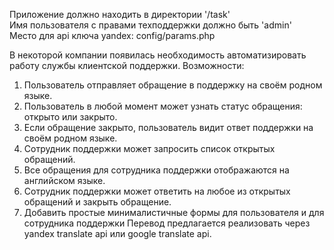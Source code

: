 Приложение должно находить в директории '/task' <br>
Имя пользователя с правами техподдержки должно быть 'admin' <br>
Место для api ключа yandex: config/params.php <br>

В некоторой компании появилась необходимость автоматизировать
работу службы клиентской поддержки.
Возможности:
1. Пользователь отправляет обращение в поддержку на своём
родном языке.
2. Пользователь в любой момент может узнать статус обращения:
открыто или закрыто.
3. Если обращение закрыто, пользователь видит ответ поддержки
на своём родном языке.
4. Сотрудник поддержки может запросить список открытых
обращений.
5. Все обращения для сотрудника поддержки отображаются на
английском языке.
6. Сотрудник поддержки может ответить на любое из открытых
обращений и закрыть
обращение.
7. Добавить простые минималистичные формы для пользователя и
для сотрудника поддержки
Перевод предлагается реализовать через yandex translate api или
google translate api.
